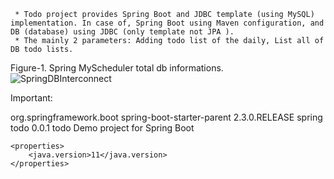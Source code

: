 

     * Todo project provides Spring Boot and JDBC template (using MySQL) implementation. In case of, Spring Boot using Maven configuration, and DB (database) using JDBC (only template not JPA ).
     * The mainly 2 parameters: Adding todo list of the daily, List all of DB todo lists.

Figure-1. Spring MyScheduler total db informations.
![SpringDBInterconnect](https://user-images.githubusercontent.com/11626327/84129040-611a4680-aa7c-11ea-9d2c-288c3c6b6675.JPG)

Important: 

  <parent>
        <groupId>org.springframework.boot</groupId>
        <artifactId>spring-boot-starter-parent</artifactId>
        <version>2.3.0.RELEASE</version>
        <relativePath/> <!-- lookup parent from repository -->
    </parent>
    <groupId>spring</groupId>
    <artifactId>todo</artifactId>
    <version>0.0.1</version>
    <name>todo</name>
    <description>Demo project for Spring Boot</description>

    <properties>
        <java.version>11</java.version>
    </properties>
